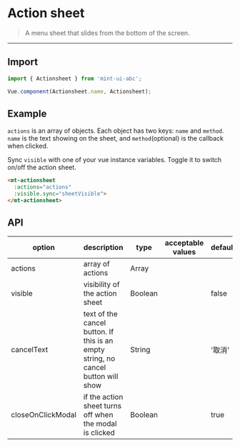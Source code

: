 # Action sheet

> A menu sheet that slides from the bottom of the screen.

-------------

## Import

```javascript
import { Actionsheet } from 'mint-ui-abc';

Vue.component(Actionsheet.name, Actionsheet);
```

## Example

`actions` is an array of objects. Each object has two keys: `name` and `method`. `name` is the text showing on the sheet, and `method`(optional) is the callback when clicked.

Sync `visible` with one of your vue instance variables. Toggle it to switch on/off the action sheet.

```html
<mt-actionsheet
  :actions="actions"
  :visible.sync="sheetVisible">
</mt-actionsheet>
```

## API
| option | description | type | acceptable values | default |
|------|-------|---------|-------|--------|
| actions | array of actions | Array | | |
| visible | visibility of the action sheet | Boolean | | false |
| cancelText | text of the cancel button. If this is an empty string, no cancel button will show  | String | | '取消' |
| closeOnClickModal | if the action sheet turns off when the modal is clicked | Boolean | | true |
